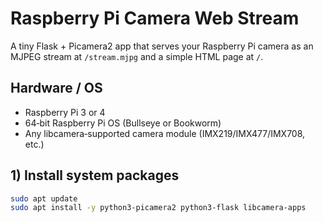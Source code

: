 # Raspberry Pi Camera Web Stream

A tiny Flask + Picamera2 app that serves your Raspberry Pi camera as an MJPEG stream at `/stream.mjpg` and a simple HTML page at `/`.

## Hardware / OS
- Raspberry Pi 3 or 4
- 64‑bit Raspberry Pi OS (Bullseye or Bookworm)
- Any libcamera‑supported camera module (IMX219/IMX477/IMX708, etc.)

## 1) Install system packages
```bash
sudo apt update
sudo apt install -y python3-picamera2 python3-flask libcamera-apps
